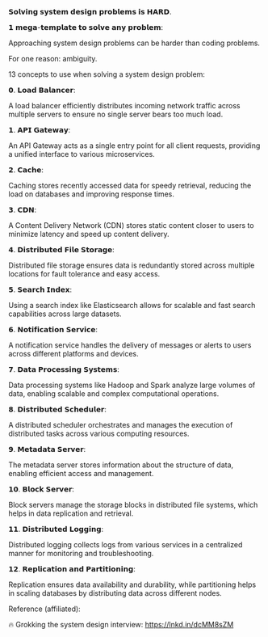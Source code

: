 𝗦𝗼𝗹𝘃𝗶𝗻𝗴 𝘀𝘆𝘀𝘁𝗲𝗺 𝗱𝗲𝘀𝗶𝗴𝗻 𝗽𝗿𝗼𝗯𝗹𝗲𝗺𝘀 𝗶𝘀 𝗛𝗔𝗥𝗗.

𝟭 𝗺𝗲𝗴𝗮-𝘁𝗲𝗺𝗽𝗹𝗮𝘁𝗲 𝘁𝗼 𝘀𝗼𝗹𝘃𝗲 𝗮𝗻𝘆 𝗽𝗿𝗼𝗯𝗹𝗲𝗺:


Approaching system design problems can be harder than coding problems.

For one reason: ambiguity.

13 concepts to use when solving a system design problem:

𝟬. 𝗟𝗼𝗮𝗱 𝗕𝗮𝗹𝗮𝗻𝗰𝗲𝗿:

A load balancer efficiently distributes incoming network traffic across multiple servers to ensure no single server bears too much load.

𝟭. 𝗔𝗣𝗜 𝗚𝗮𝘁𝗲𝘄𝗮𝘆:

An API Gateway acts as a single entry point for all client requests, providing a unified interface to various microservices.

𝟮. 𝗖𝗮𝗰𝗵𝗲:

Caching stores recently accessed data for speedy retrieval, reducing the load on databases and improving response times.

𝟯. 𝗖𝗗𝗡:

A Content Delivery Network (CDN) stores static content closer to users to minimize latency and speed up content delivery.

𝟰. 𝗗𝗶𝘀𝘁𝗿𝗶𝗯𝘂𝘁𝗲𝗱 𝗙𝗶𝗹𝗲 𝗦𝘁𝗼𝗿𝗮𝗴𝗲:

Distributed file storage ensures data is redundantly stored across multiple locations for fault tolerance and easy access.

𝟱. 𝗦𝗲𝗮𝗿𝗰𝗵 𝗜𝗻𝗱𝗲𝘅:

Using a search index like Elasticsearch allows for scalable and fast search capabilities across large datasets.

𝟲. 𝗡𝗼𝘁𝗶𝗳𝗶𝗰𝗮𝘁𝗶𝗼𝗻 𝗦𝗲𝗿𝘃𝗶𝗰𝗲:

A notification service handles the delivery of messages or alerts to users across different platforms and devices.

𝟳. 𝗗𝗮𝘁𝗮 𝗣𝗿𝗼𝗰𝗲𝘀𝘀𝗶𝗻𝗴 𝗦𝘆𝘀𝘁𝗲𝗺𝘀:

Data processing systems like Hadoop and Spark analyze large volumes of data, enabling scalable and complex computational operations.

𝟴. 𝗗𝗶𝘀𝘁𝗿𝗶𝗯𝘂𝘁𝗲𝗱 𝗦𝗰𝗵𝗲𝗱𝘂𝗹𝗲𝗿: 

A distributed scheduler orchestrates and manages the execution of distributed tasks across various computing resources.

𝟵. 𝗠𝗲𝘁𝗮𝗱𝗮𝘁𝗮 𝗦𝗲𝗿𝘃𝗲𝗿:

The metadata server stores information about the structure of data, enabling efficient access and management.

𝟭𝟬. 𝗕𝗹𝗼𝗰𝗸 𝗦𝗲𝗿𝘃𝗲𝗿:

Block servers manage the storage blocks in distributed file systems, which helps in data replication and retrieval.

𝟭𝟭. 𝗗𝗶𝘀𝘁𝗿𝗶𝗯𝘂𝘁𝗲𝗱 𝗟𝗼𝗴𝗴𝗶𝗻𝗴:

Distributed logging collects logs from various services in a centralized manner for monitoring and troubleshooting.

𝟭𝟮. 𝗥𝗲𝗽𝗹𝗶𝗰𝗮𝘁𝗶𝗼𝗻 𝗮𝗻𝗱 𝗣𝗮𝗿𝘁𝗶𝘁𝗶𝗼𝗻𝗶𝗻𝗴:

Replication ensures data availability and durability, while partitioning helps in scaling databases by distributing data across different nodes.


Reference (affiliated):

🔥 Grokking the system design interview: https://lnkd.in/dcMM8sZM

